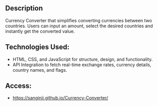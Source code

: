 ## Description
Currency Converter that simplifies converting currencies between two countries. 
Users can input an amount, select the desired countries and instantly get the converted value. 

## Technologies Used:
- HTML, CSS, and JavaScript for structure, design, and functionality.
- API Integration to fetch real-time exchange rates, currency details, country names, and flags.

## Access: 
- https://sanginii.github.io/Currency-Converter/
